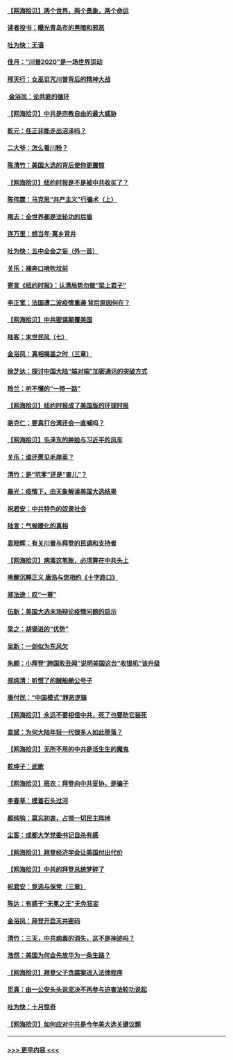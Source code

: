 #### [【网海拾贝】两个世界，两个景象，两个命运](../pages/nsc993/n12521419.md?t=11031751) 
#### [读者投书：曝光青岛市的黑暗和邪恶](../pages/nsc993/n12520988.md?t=11031751) 
#### [吐为快：无语](../pages/nsc993/n12518588.md?t=11031751) 
#### [佳月：“川普2020”是一场世界运动](../pages/nsc993/n12518581.md?t=11031751) 
#### [邢天行：女巫诅咒川普背后的精神大战](../pages/nsc993/n12517257.md?t=11031751) 
#### [ 金浴凤：论共匪的循环](../pages/nsc993/n12517133.md?t=11031751) 
#### [【网海拾贝】中共是宗教自由的最大威胁](../pages/nsc993/n12516879.md?t=11031751) 
#### [乾元：任正非能走出沼泽吗？](../pages/nsc993/n12515831.md?t=11031751) 
#### [二大爷：怎么看川粉？](../pages/nsc993/n12515820.md?t=11031751) 
#### [陈清竹：美国大选的背后使你更震惊](../pages/nsc993/n12515589.md?t=11031751) 
#### [【网海拾贝】纽约时报是不是被中共收买了？](../pages/nsc993/n12515122.md?t=11031751) 
#### [陈伟霆：马克思“共产主义”行骗术（上）](../pages/nsc993/n12510217.md?t=11031751) 
#### [隋志：全世界都是法轮功的后盾](../pages/nsc993/n12510636.md?t=11031751) 
#### [连万里：想当年‧离乡背井](../pages/nsc993/n12510623.md?t=11031751) 
#### [吐为快：五中全会之妄（外一首）](../pages/nsc993/n12510470.md?t=11031751) 
#### [关乐：裸奔口哨吹坟前](../pages/nsc993/n12510403.md?t=11031751) 
#### [寄言《纽约时报》：认清局势勿做“梁上君子”](../pages/nsc993/n12510042.md?t=11031751) 
#### [李正宽：法国遭二波疫情重袭 背后原因何在？](../pages/nsc993/n12509971.md?t=11031751) 
#### [【网海拾贝】中共密谋颠覆美国](../pages/nsc993/n12509816.md?t=11031751) 
#### [陆客：末世民风（七）](../pages/nsc993/n12507822.md?t=11031751) 
#### [金浴凤：真相揭盖之时（三章）](../pages/nsc993/n12507804.md?t=11031751) 
#### [徐芝达：探讨中国大陆“端对端”加密通讯的突破方式](../pages/nsc993/n12507682.md?t=11031751) 
#### [玲兰：听不懂的“一带一路”](../pages/nsc993/n12507669.md?t=11031751) 
#### [【网海拾贝】纽约时报成了美国版的环球时报](../pages/nsc993/n12507053.md?t=11031751) 
#### [骆克仁：要真打台湾还会一直喊吗？](../pages/nsc993/n12506843.md?t=11031751) 
#### [【网海拾贝】毛泽东的肿脸与习近平的风车](../pages/nsc993/n12504537.md?t=11031751) 
#### [关乐：谁还愿见毛岸英？](../pages/nsc993/n12503866.md?t=11031751) 
#### [清竹：是“坑爹”还是“害儿”？](../pages/nsc993/n12503034.md?t=11031751) 
#### [晨光：疫情下，由天象解读美国大选结果](../pages/nsc993/n12502536.md?t=11031751) 
#### [祝君安：中共特色的奴隶社会](../pages/nsc993/n12501529.md?t=11031751) 
#### [陆言：气候暖化的真相](../pages/nsc993/n12501183.md?t=11031751) 
#### [袁晓辉：有关川普与拜登的民调和支持者](../pages/nsc993/n12500433.md?t=11031751) 
#### [【网海拾贝】病毒这笔账，必须算在中共头上](../pages/nsc993/n12500320.md?t=11031751) 
#### [唤醒沉睡正义 唐浩与您相约《十字路口》](../pages/nsc993/n12497980.md?t=11031751) 
#### [郑法途：叹“一尊”](../pages/nsc993/n12498837.md?t=11031751) 
#### [伍新：美国大选末场辩论疫情问题的启示](../pages/nsc993/n12498829.md?t=11031751) 
#### [梁之：胡锡进的“优势”](../pages/nsc993/n12498780.md?t=11031751) 
#### [吴新：一剑似为东风欠](../pages/nsc993/n12498772.md?t=11031751) 
#### [朱颜：小拜登“跨国败丑闻”说明美国这台“收银机”该升级](../pages/nsc993/n12498731.md?t=11031751) 
#### [郑纯清：听惯了的贼船艄公号子](../pages/nsc993/n12498721.md?t=11031751) 
#### [唐付民：“中国模式”罪恶逻辑](../pages/nsc993/n12498310.md?t=11031751) 
#### [【网海拾贝】永远不要相信中共，死了也要防它装死](../pages/nsc993/n12498162.md?t=11031751) 
#### [袁斌：为何大陆年轻一代很多人如此堕落？](../pages/nsc993/n12495696.md?t=11031751) 
#### [【网海拾贝】无所不用的中共是活生生的魔鬼](../pages/nsc993/n12495621.md?t=11031751) 
#### [乾坤子：武歌](../pages/nsc993/n12493391.md?t=11031751) 
#### [【网海拾贝】班农：拜登向中共妥协，是骗子](../pages/nsc993/n12492877.md?t=11031751) 
#### [李春草：摸着石头过河](../pages/nsc993/n12491121.md?t=11031751) 
#### [颜纯钩：莫忘初衷，占领一切民主阵地](../pages/nsc993/n12490965.md?t=11031751) 
#### [尘客：成都大学党委书记自杀有感](../pages/nsc993/n12490950.md?t=11031751) 
#### [【网海拾贝】拜登经济学会让美国付出代价](../pages/nsc993/n12489662.md?t=11031751) 
#### [【网海拾贝】中共的拜登总统梦碎了](../pages/nsc993/n12487896.md?t=11031751) 
#### [祝君安：竞选与保党（三章）](../pages/nsc993/n12487258.md?t=11031751) 
#### [陈达：有感于“无冕之王”无免狂妄](../pages/nsc993/n12485133.md?t=11031751) 
#### [金浴凤：拜登开启灭共密码](../pages/nsc993/n12485125.md?t=11031751) 
#### [清竹：三天，中共病毒的消失，这不是神迹吗？](../pages/nsc993/n12485027.md?t=11031751) 
#### [浩然：美国为何会先放华为一条生路？](../pages/nsc993/n12484997.md?t=11031751) 
#### [【网海拾贝】拜登父子贪腐案进入法律程序](../pages/nsc993/n12484957.md?t=11031751) 
#### [觅真：由一公安头头说坚决不再参与迫害法轮功说起](../pages/nsc993/n12484212.md?t=11031751) 
#### [吐为快：十月惊奇](../pages/nsc993/n12484172.md?t=11031751) 
#### [【网海拾贝】如何应对中共是今年美大选关键议题](../pages/nsc993/n12483755.md?t=11031751) 

----
#### [ >>> 更早内容 <<< ](../indexes/nsc993-earlier.md)
